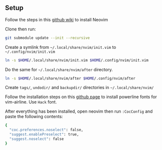 ## Setup

Follow the steps in this [github wiki](https://github.com/neovim/neovim/wiki/Installing-Neovim) to install Neovim

Clone then run:

```bash
git submodule update --init --recursive
```

Create a symlink from `~/.local/share/nvim/init.vim` to `~/.config/nvim/init.vim`

```bash
ln -s $HOME/.local/share/nvim/init.vim $HOME/.config/nvim/init.vim
```

Do the same for `~/.local/share/nvim/after` directory.

```bash
ln -s $HOME/.local/share/nvim/after $HOME/.config/nvim/after
```

Create `tags/`, `undodir/` and `backupdir/` directories in `~/.local/share/nvim/`

Follow the installation steps on this [github page](https://github.com/powerline/fonts)
to install powerline fonts for vim-airline. Use `Hack` font.

After everything has been installed, open neovim then run `:CocConfig` and paste
the following contents:

```bash
{
  "coc.preferences.noselect": false,
  "suggest.enablePreselect": true,
  "suggest.noselect": false
}
```
